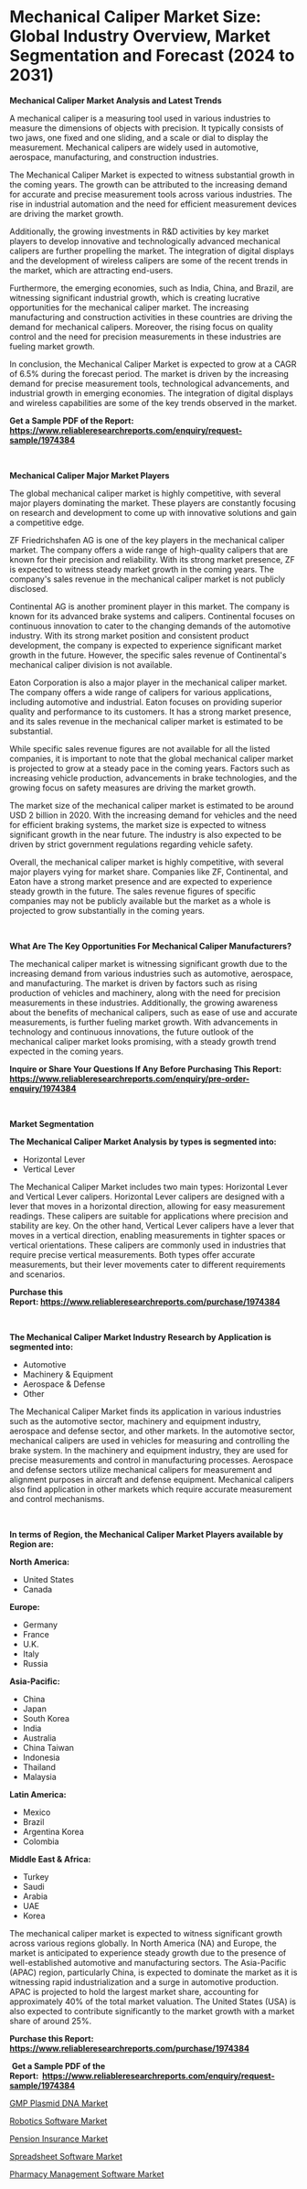 <p><h1>Mechanical Caliper Market Size: Global Industry Overview, Market Segmentation and Forecast (2024 to 2031)</h1></p><p><strong>Mechanical Caliper Market Analysis and Latest Trends</strong></p>
<p><p>A mechanical caliper is a measuring tool used in various industries to measure the dimensions of objects with precision. It typically consists of two jaws, one fixed and one sliding, and a scale or dial to display the measurement. Mechanical calipers are widely used in automotive, aerospace, manufacturing, and construction industries.</p><p>The Mechanical Caliper Market is expected to witness substantial growth in the coming years. The growth can be attributed to the increasing demand for accurate and precise measurement tools across various industries. The rise in industrial automation and the need for efficient measurement devices are driving the market growth.</p><p>Additionally, the growing investments in R&D activities by key market players to develop innovative and technologically advanced mechanical calipers are further propelling the market. The integration of digital displays and the development of wireless calipers are some of the recent trends in the market, which are attracting end-users.</p><p>Furthermore, the emerging economies, such as India, China, and Brazil, are witnessing significant industrial growth, which is creating lucrative opportunities for the mechanical caliper market. The increasing manufacturing and construction activities in these countries are driving the demand for mechanical calipers. Moreover, the rising focus on quality control and the need for precision measurements in these industries are fueling market growth.</p><p>In conclusion, the Mechanical Caliper Market is expected to grow at a CAGR of 6.5% during the forecast period. The market is driven by the increasing demand for precise measurement tools, technological advancements, and industrial growth in emerging economies. The integration of digital displays and wireless capabilities are some of the key trends observed in the market.</p></p>
<p><strong>Get a Sample PDF of the Report:&nbsp; <a href="https://www.reliableresearchreports.com/enquiry/request-sample/1974384">https://www.reliableresearchreports.com/enquiry/request-sample/1974384</a></strong></p>
<p>&nbsp;</p>
<p><strong>Mechanical Caliper Major Market Players</strong></p>
<p><p>The global mechanical caliper market is highly competitive, with several major players dominating the market. These players are constantly focusing on research and development to come up with innovative solutions and gain a competitive edge.</p><p>ZF Friedrichshafen AG is one of the key players in the mechanical caliper market. The company offers a wide range of high-quality calipers that are known for their precision and reliability. With its strong market presence, ZF is expected to witness steady market growth in the coming years. The company's sales revenue in the mechanical caliper market is not publicly disclosed.</p><p>Continental AG is another prominent player in this market. The company is known for its advanced brake systems and calipers. Continental focuses on continuous innovation to cater to the changing demands of the automotive industry. With its strong market position and consistent product development, the company is expected to experience significant market growth in the future. However, the specific sales revenue of Continental's mechanical caliper division is not available.</p><p>Eaton Corporation is also a major player in the mechanical caliper market. The company offers a wide range of calipers for various applications, including automotive and industrial. Eaton focuses on providing superior quality and performance to its customers. It has a strong market presence, and its sales revenue in the mechanical caliper market is estimated to be substantial.</p><p>While specific sales revenue figures are not available for all the listed companies, it is important to note that the global mechanical caliper market is projected to grow at a steady pace in the coming years. Factors such as increasing vehicle production, advancements in brake technologies, and the growing focus on safety measures are driving the market growth.</p><p>The market size of the mechanical caliper market is estimated to be around USD 2 billion in 2020. With the increasing demand for vehicles and the need for efficient braking systems, the market size is expected to witness significant growth in the near future. The industry is also expected to be driven by strict government regulations regarding vehicle safety.</p><p>Overall, the mechanical caliper market is highly competitive, with several major players vying for market share. Companies like ZF, Continental, and Eaton have a strong market presence and are expected to experience steady growth in the future. The sales revenue figures of specific companies may not be publicly available but the market as a whole is projected to grow substantially in the coming years.</p></p>
<p>&nbsp;</p>
<p><strong>What Are The Key Opportunities For Mechanical Caliper Manufacturers?</strong></p>
<p><p>The mechanical caliper market is witnessing significant growth due to the increasing demand from various industries such as automotive, aerospace, and manufacturing. The market is driven by factors such as rising production of vehicles and machinery, along with the need for precision measurements in these industries. Additionally, the growing awareness about the benefits of mechanical calipers, such as ease of use and accurate measurements, is further fueling market growth. With advancements in technology and continuous innovations, the future outlook of the mechanical caliper market looks promising, with a steady growth trend expected in the coming years.</p></p>
<p><strong>Inquire or Share Your Questions If Any Before Purchasing This Report: <a href="https://www.reliableresearchreports.com/enquiry/pre-order-enquiry/1974384">https://www.reliableresearchreports.com/enquiry/pre-order-enquiry/1974384</a></strong></p>
<p>&nbsp;</p>
<p><strong>Market Segmentation</strong></p>
<p><strong>The Mechanical Caliper Market Analysis by types is segmented into:</strong></p>
<p><ul><li>Horizontal Lever</li><li>Vertical Lever</li></ul></p>
<p><p>The Mechanical Caliper Market includes two main types: Horizontal Lever and Vertical Lever calipers. Horizontal Lever calipers are designed with a lever that moves in a horizontal direction, allowing for easy measurement readings. These calipers are suitable for applications where precision and stability are key. On the other hand, Vertical Lever calipers have a lever that moves in a vertical direction, enabling measurements in tighter spaces or vertical orientations. These calipers are commonly used in industries that require precise vertical measurements. Both types offer accurate measurements, but their lever movements cater to different requirements and scenarios.</p></p>
<p><strong>Purchase this Report:&nbsp;<a href="https://www.reliableresearchreports.com/purchase/1974384">https://www.reliableresearchreports.com/purchase/1974384</a></strong></p>
<p>&nbsp;</p>
<p><strong>The Mechanical Caliper Market Industry Research by Application is segmented into:</strong></p>
<p><ul><li>Automotive</li><li>Machinery & Equipment</li><li>Aerospace & Defense</li><li>Other</li></ul></p>
<p><p>The Mechanical Caliper Market finds its application in various industries such as the automotive sector, machinery and equipment industry, aerospace and defense sector, and other markets. In the automotive sector, mechanical calipers are used in vehicles for measuring and controlling the brake system. In the machinery and equipment industry, they are used for precise measurements and control in manufacturing processes. Aerospace and defense sectors utilize mechanical calipers for measurement and alignment purposes in aircraft and defense equipment. Mechanical calipers also find application in other markets which require accurate measurement and control mechanisms.</p></p>
<p>&nbsp;</p>
<p><strong>In terms of Region, the Mechanical Caliper Market Players available by Region are:</strong></p>
<p>
    <p> <strong> North America: </strong>
        <ul>
            <li>United States</li>
            <li>Canada</li>
        </ul>
        </p> 
    <p> <strong> Europe: </strong>
        <ul>
            <li>Germany</li>
            <li>France</li>
            <li>U.K.</li>
            <li>Italy</li>
            <li>Russia</li>
        </ul>
        </p> 
    <p> <strong> Asia-Pacific: </strong>
        <ul>
            <li>China</li>
            <li>Japan</li>
            <li>South Korea</li>
            <li>India</li>
            <li>Australia</li>
            <li>China Taiwan</li>
            <li>Indonesia</li>
            <li>Thailand</li>
            <li>Malaysia</li>
        </ul>
        </p> 
    <p> <strong> Latin America: </strong>
        <ul>
            <li>Mexico</li>
            <li>Brazil</li>
            <li>Argentina Korea</li>
            <li>Colombia</li>
        </ul>
        </p> 
    <p> <strong> Middle East & Africa: </strong>
        <ul>
            <li>Turkey</li>
            <li>Saudi</li>
            <li>Arabia</li>
            <li>UAE</li>
            <li>Korea</li>
        </ul>
    </p>
    </p>
<p><p>The mechanical caliper market is expected to witness significant growth across various regions globally. In North America (NA) and Europe, the market is anticipated to experience steady growth due to the presence of well-established automotive and manufacturing sectors. The Asia-Pacific (APAC) region, particularly China, is expected to dominate the market as it is witnessing rapid industrialization and a surge in automotive production. APAC is projected to hold the largest market share, accounting for approximately 40% of the total market valuation. The United States (USA) is also expected to contribute significantly to the market growth with a market share of around 25%.</p></p>
<p><strong>Purchase this Report: <a href="https://www.reliableresearchreports.com/purchase/1974384">https://www.reliableresearchreports.com/purchase/1974384</a></strong></p>
<p>&nbsp;<strong>Get a Sample PDF of the Report:&nbsp;&nbsp;<a href="https://www.reliableresearchreports.com/enquiry/request-sample/1974384">https://www.reliableresearchreports.com/enquiry/request-sample/1974384</a></strong></p>
<p><strong></strong></p>
<p><p><a href="https://medium.com/@soledadroob625/gmp-plasmid-dna-market-outlook-industry-overview-and-forecast-2023-to-2030-1c7e7a1fc326">GMP Plasmid DNA Market</a></p><p><a href="https://medium.com/p/3ec982c5c70f/edit">Robotics Software Market</a></p><p><a href="https://medium.com/@michellebutler19/pension-insurance-nbsp-market-focuses-on-market-share-size-and-projected-forecast-till-2030-42b020d6d98f">Pension Insurance Market</a></p><p><a href="https://medium.com/@michellebutler19/decoding-spreadsheet-software-market-metrics-market-share-trends-and-growth-patterns-e75e60e30bb1">Spreadsheet Software Market</a></p><p><a href="https://medium.com/@michellebutler19/pharmacy-management-software-market-report-reveals-the-latest-trends-and-growth-opportunities-of-469565502eca">Pharmacy Management Software Market</a></p></p>